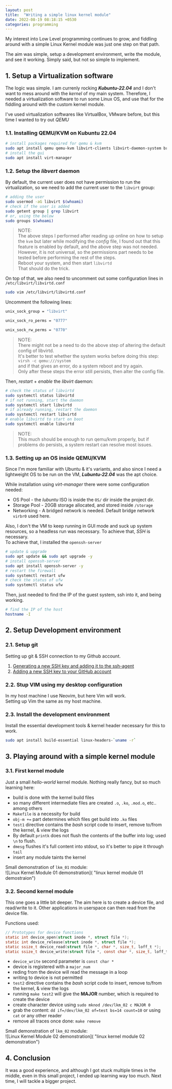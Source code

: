 ```yaml
---
layout: post
title:  "Writing a simple linux kernel module"
date: 2022-08-19 08:18:15 +0530
categories: programming
---
```


My interest into Low Level programming continues to grow, and fiddling around with a simple Linux Kernel module was just one step on that path.

The aim was simple, setup a development environment, write the module, and see it working. Simply said, but not so simple to implement.

## 1. Setup a Virtualization software

The logic was simple. I am currenly rocking **_Kubuntu-22.04_** and I don't want to mess around with the _kernel_ of my main system. Therefore, I needed a virtualization software to run some Linux OS, and use that for the fiddling around with the custom kernel module.

I've used virtualization softwares like VirtualBox, VMware before, but this time I wanted to try out _QEMU_

### 1.1. Installing QEMU/KVM on Kubuntu 22.04

```bash
# install packages required for qemu & kvm
sudo apt install qemu qemu-kvm libvirt-clients libvirt-daemon-system bridge-utils virtinst libvirt-daemon
# install the gui
sudo apt install virt-manager
```

### 1.2. Setup the _libvert_ daemon

By default, the current user does not have permission to run the virtualization, so we need to add the current user to the `libvirt` group:

```bash
# adding the user
sudo usermod -aG libvirt $(whoami)
# check if the user is added
sudo getent group | grep libvirt
# or, using the below
sudo groups $(whoami)
```

> NOTE: <br> The above steps I performed after reading up online on how to setup the `kvm` but later while modifying the _config_ file, I found out that this feature is enabled by default, and the above step was not needed. <br> However, it is not universal, so the permissions part needs to be tested before performing the rest of the steps. <br> Reboot your system, and then start `libvirtd` <br> That should do the trick.

On top of that, we also need to uncomment out some configuration lines in `/etc/libvirt/libvirtd.conf`

```bash
sudo vim /etc/libvirt/libvirtd.conf
```

Uncomment the following lines:

```bash
unix_sock_group = "libvirt"

unix_sock_ro_perms = "0777"

unix_sock_rw_perms = "0770"
```

> NOTE: <br> There might not be a need to do the above step of altering the default config of libvirtd. <br> It's better to test whether the system works before doing this step: <br> `virsh -c qemu:///system` <br> and if that gives an error, do a system reboot and try again. <br> Only after these steps the error still persists, then alter the config file.

Then, _restart_ + _enable_ the _libvirt_ daemon:

```bash
# check the status of libvirtd
sudo systemctl status libvirtd
# if not running, start the daemon
sudo systemctl start libvirtd
# if already running, restart the daemon
sudo systemctl restart libvirtd
# enable libvirtd to start on boot
sudo systemctl enable libvirtd
```

> NOTE: <br> This much should be enough to run qemu/kvm properly, but if problems do persists, a system restart can resolve most issues.

### 1.3. Setting up an OS inside QEMU/KVM

Since I'm more familiar with Ubuntu & it's variants, and also since I need a lightweight OS to be run on the VM, **_Lubuntu-22.04_** was the apt choice.

While installation using _virt-manager_ there were some configuration needed:

* OS Pool - the _lubuntu_ ISO is inside the `OS/` dir inside the project dir.
* Storage Pool - 20GB storage allocated, and stored inside `/storage`
* Networking - A bridged network is needed. Default bridge network `virbr0` used here.

Also, I don't the VM to keep running in GUI mode and suck up system resources, so a headless run was necessary. To achieve that, _SSH_ is necessary. <br>
To achieve that, I installed the `openssh-server`

```bash
# update & upgrade
sudo apt update && sudo apt upgrade -y
# install openssh-server
sudo apt install openssh-server -y
# restart the firewall
sudo systemctl restart ufw
# check the status of ufw
sudo systemctl status ufw
```

Then, just needed to find the IP of the guest system, ssh into it, and being working. 

```bash
# find the IP of the host
hostname -I
```

## 2. Setup Development environment

### 2.1. Setup git

Setting up git & SSH connection to my Github account. <br>

1. [Generating a new SSH key and adding it to the ssh-agent](https://docs.github.com/en/authentication/connecting-to-github-with-ssh/generating-a-new-ssh-key-and-adding-it-to-the-ssh-agent) <br>
2. [Adding a new SSH key to your GitHub account](https://docs.github.com/en/authentication/connecting-to-github-with-ssh/adding-a-new-ssh-key-to-your-github-account)

### 2.2. Stup VIM using my desktop configuration

In my host machine I use Neovim, but here Vim will work. <br>
Setting up Vim the same as my host machine.

### 2.3. Install the development environment

Install the essential development tools & kernel header necessary for this to work.

```bash
sudo apt install build-essential linux-headers-`uname -r`
```

## 3. Playing around with a simple kernel module

### 3.1. First kernel module

Just a small _hello-world_ kernel module. Nothing really fancy, but so much learning here:

* build is done with the kernel build files
* so many different intermediate files are created `.o`, `.ko`, `.mod.o`, etc.. among others
* `Makefile` is a necessity for build
* `obj-m +=` part determines which files get build into `.ko` files
* `test1` directive contains the _bash_ script code to insert, remove to/from the kernel, & view the logs
* By default `printk` does not flush the contents of the buffer into log; used `\n` to flush.
* `dmesg` flushes it's full content into stdout, so it's better to pipe it through `tail`
* insert any module taints the kernel

Small demonstration of `lkm_01` module: <br>
![Linux Kernel Module 01 demonstration]( "linux kernel module 01 demostraion")

### 3.2. Second kernel module

This one goes a little bit deeper. The aim here is to create a device file, and read/write to it. Other applications in userspace can then read from the device file.

Functions used:

```c
// Prototypes for device functions
static int device_open(struct inode *, struct file *);
static int device_release(struct inode *, struct file *);
static ssize_t device_read(struct file *, char *, size_t, loff_t *);
static ssize_t device_write(struct file *, const char *, size_t, loff_t *);
```

* `device_write` second parameter is `const char *`
* device is registered with a `major_num`
* reding from the device will read the message in a loop
* writing to device is not permitted
* `test2` directive contains the _bash_ script code to insert, remove to/from the kernel, & view the logs
* running `make test2` will give the **MAJOR** number, which is required to create the device
* create character device using `sudo mknod /dev/lkm_02 c MAJOR 0`
* grab the content: `dd if=/dev/lkm_02 of=test bs=14 count=10` or using `cat` or any other reader
* remove all traces once done: `make remove`

Small demonstration of `lkm_02` module: <br>
![Linux Kernel Module 02 demonstration]( "linux kernel module 02 demonstration")

## 4. Conclusion

It was a good experience, and although I got stuck multiple times in the middle, even in this small project, I ended up learning way too much. Next time, I will tackle a bigger project.
